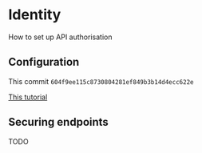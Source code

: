 # Identity

How to set up API authorisation

## Configuration

This commit `604f9ee115c8730804281ef849b3b14d4ecc622e`

[This tutorial](https://learn.microsoft.com/en-us/aspnet/core/security/authentication/identity-api-authorization?view=aspnetcore-8.0)

## Securing endpoints

TODO